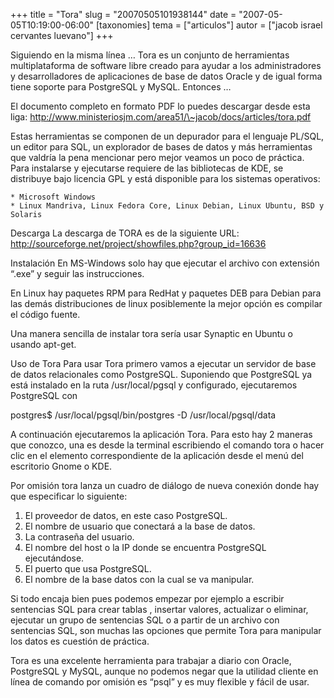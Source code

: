 +++
title = "Tora"
slug = "20070505101938144"
date = "2007-05-05T10:19:00-06:00"
[taxonomies]
tema = ["articulos"]
autor = ["jacob israel cervantes luevano"]
+++

Siguiendo en la misma línea … Tora es un conjunto de herramientas
multiplataforma de software libre creado para ayudar a los
administradores y desarrolladores de aplicaciones de base de datos
Oracle y de igual forma tiene soporte para PostgreSQL y MySQL. Entonces
…

<!-- more -->
El documento completo en formato PDF lo puedes descargar desde esta
liga:
<a href="http://www.ministeriosjm.com/area51/~jacob/docs/articles/tora.pdf">http://www.ministeriosjm.com/area51/\~jacob/docs/articles/tora.pdf</a>

Estas herramientas se componen de un depurador para el lenguaje PL/SQL,
un editor para SQL, un explorador de bases de datos y más herramientas
que valdría la pena mencionar pero mejor veamos un poco de práctica.
Para instalarse y ejecutarse requiere de las bibliotecas de KDE, se
distribuye bajo licencia GPL y está disponible para los sistemas
operativos:

    * Microsoft Windows
    * Linux Mandriva, Linux Fedora Core, Linux Debian, Linux Ubuntu, BSD y Solaris

Descarga La descarga de TORA es de la siguiente URL:
<a href="http://sourceforge.net/project/showfiles.php?group_id=16636">http://sourceforge.net/project/showfiles.php?group_id=16636</a>

Instalación En MS-Windows solo hay que ejecutar el archivo con extensión
“.exe” y seguir las instrucciones.

En Linux hay paquetes RPM para RedHat y paquetes DEB para Debian para
las demás distribuciones de linux posiblemente la mejor opción es
compilar el código fuente.

Una manera sencilla de instalar tora sería usar Synaptic en Ubuntu o
usando apt-get.

Uso de Tora Para usar Tora primero vamos a ejecutar un servidor de base
de datos relacionales como PostgreSQL. Suponiendo que PostgreSQL ya está
instalado en la ruta /usr/local/pgsql y configurado, ejecutaremos
PostgreSQL con

postgres$ /usr/local/pgsql/bin/postgres -D /usr/local/pgsql/data

A continuación ejecutaremos la aplicación Tora. Para esto hay 2 maneras
que conozco, una es desde la terminal escribiendo el comando tora o
hacer clic en el elemento correspondiente de la aplicación desde el menú
del escritorio Gnome o KDE.

Por omisión tora lanza un cuadro de diálogo de nueva conexión donde hay
que especificar lo siguiente:

1.  El proveedor de datos, en este caso PostgreSQL.
2.  El nombre de usuario que conectará a la base de datos.
3.  La contraseña del usuario.
4.  El nombre del host o la IP donde se encuentra PostgreSQL
    ejecutándose.
5.  El puerto que usa PostgreSQL.
6.  El nombre de la base datos con la cual se va manipular.

Si todo encaja bien pues podemos empezar por ejemplo a escribir
sentencias SQL para crear tablas , insertar valores, actualizar o
eliminar, ejecutar un grupo de sentencias SQL o a partir de un archivo
con sentencias SQL, son muchas las opciones que permite Tora para
manipular los datos es cuestión de práctica.

Tora es una excelente herramienta para trabajar a diario con Oracle,
PostgreSQL y MySQL, aunque no podemos negar que la utilidad cliente en
línea de comando por omisión es “psql” y es muy flexible y fácil de
usar.
